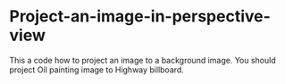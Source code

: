 # Project-an-image-in-perspective-view
This a code how to project an image to a background image. You should project Oil painting image to Highway billboard. 
